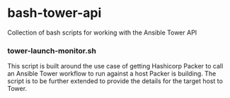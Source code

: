 # bash-tower-api
Collection of bash scripts for working with the Ansible Tower API

### tower-launch-monitor.sh
This script is built around the use case of getting Hashicorp Packer to call an Ansible Tower workflow to run against a host Packer is building. The script is to be further extended to provide the details for the target host to Tower.
